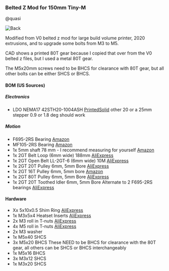 ### Belted Z Mod for 150mm Tiny-M

@quasi

![Back](https://github.com/gsl12/Tiny-M/blob/master/usermods/belted_z_mod_150mm/Images/CAD%20back.png)

Modified from V0 belted z mod for large build volume printer, 2020 extrusions, and to upgrade some bolts from M3 to M5.

CAD shows a printed 80T gear because I copied that over from the V0 belted z files, but I used a metal 80T gear.

The M5x20mm screws need to be BHCS for clearance with 80T gear, but all other bolts can be either SHCS or BHCS.

#### BOM (US Sources)
##### Electronics	
- LDO NEMA17 42STH20-1004ASH	[PrintedSolid](https://www.printedsolid.com/collections/motors/products/ldo-nema-17-high-temp-voron-ldo-42sth20-1004ashvrn)  other 20 or a 25mm stepper 0.9 or 1.8 deg should work
##### Motion	
- F695-2RS Bearing [Amazon](https://www.amazon.com/F695-2RS-Bearing-5x13x4mm-Miniature-Bearings/dp/B07VMJLXLH)
- MF105-2RS Bearing			[Amazon](https://www.amazon.com/uxcell-MF105-2RS-Flanged-Bearing-5x10x4mm/dp/B08H27MFWF/ref=sr_1_1_sspa)
- 1x 5mm shaft	78 mm	- I recommend measuring for yourself	[Amazon](https://www.amazon.com/Sydien-100mm-Solid-Stainless-Airplane/dp/B083LDBTLD)
- 1x 2GT Belt Loop (6mm wide) 188mm			[AliExpress](https://www.aliexpress.com/item/4000397043382.html)
- 1x 2GT Open Belt LL-2GT-6 (6mm wide) 10M			[AliExpress](https://www.aliexpress.com/item/32853559638.html)
- 1x 2GT 20T Pulley 6mm, 5mm Bore			[AliExpress](https://www.aliexpress.com/item/32995102911.html)
- 1x 2GT 16T Pulley 6mm, 5mm bore			[Amazon](https://www.amazon.com/gp/product/B01IMPM44O)
- 1x 2GT 80T Pulley 6mm, 5mm Bore			[AliExpress](https://www.aliexpress.com/item/32782605159.html)
- 1x 2GT 20T Toothed Idler 6mm, 5mm Bore		Alternate to 2 F695-2RS bearings	[AliExpress](https://www.aliexpress.com/item/32726309946.html)
#### Hardware	
- Xx 5x10x0.5 Shim Ring			[AliExpress](https://www.aliexpress.com/item/32917948919.html)
- 1x M3x5x4 Heatset Inserts		[AliExpress](https://www.aliexpress.com/item/4000232858343.html?spm=a2g0s.9042311.0.0.21164c4dGhWHhY)
- 2x M3 roll in T-nuts		[AliExpress](https://www.aliexpress.com/item/32805163712.html)
- 4x M5 roll in T-nuts			[AliExpress](https://www.aliexpress.com/item/32805163712.html)
- 2x M3 washer			
- 1x M5x40 SHCS			
- 3x M5x20 BHCS		These NEED to be BHCS for clearance with the 80T gear, all others can be SHCS or BHCS interchangeably	
- 1x M5x16 BHCS			
- 3x M3x12 SHCS			
- 1x M3x20 SHCS			
	

